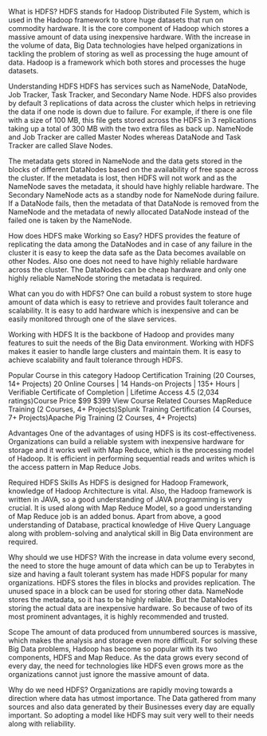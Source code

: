 What is HDFS?
HDFS stands for Hadoop Distributed File System, which is used in the Hadoop framework to store huge datasets that run on commodity hardware. It is the core component of Hadoop which stores a massive amount of data using inexpensive hardware. With the increase in the volume of data, Big Data technologies have helped organizations in tackling the problem of storing as well as processing the huge amount of data. Hadoop is a framework which both stores and processes the huge datasets.

 
Understanding HDFS
HDFS has services such as NameNode, DataNode, Job Tracker, Task Tracker, and Secondary Name Node. HDFS also provides by default 3 replications of data across the cluster which helps in retrieving the data if one node is down due to failure. For example, if there is one file with a size of 100 MB, this file gets stored across the HDFS in 3 replications taking up a total of 300 MB with the two extra files as back up. NameNode and Job Tracker are called Master Nodes whereas DataNode and Task Tracker are called Slave Nodes.

The metadata gets stored in NameNode and the data gets stored in the blocks of different DataNodes based on the availability of free space across the cluster. If the metadata is lost, then HDFS will not work and as the NameNode saves the metadata, it should have highly reliable hardware. The Secondary NameNode acts as a standby node for NameNode during failure. If a DataNode fails, then the metadata of that DataNode is removed from the NameNode and the metadata of newly allocated DataNode instead of the failed one is taken by the NameNode.

 
How does HDFS make Working so Easy?
HDFS provides the feature of replicating the data among the DataNodes and in case of any failure in the cluster it is easy to keep the data safe as the Data becomes available on other Nodes. Also one does not need to have highly reliable hardware across the cluster. The DataNodes can be cheap hardware and only one highly reliable NameNode storing the metadata is required.

 
What can you do with HDFS?
One can build a robust system to store huge amount of data which is easy to retrieve and provides fault tolerance and scalability. It is easy to add hardware which is inexpensive and can be easily monitored through one of the slave services.

 
Working with HDFS
It is the backbone of Hadoop and provides many features to suit the needs of the Big Data environment. Working with HDFS makes it easier to handle large clusters and maintain them. It is easy to achieve scalability and fault tolerance through HDFS.

 Popular Course in this category
Hadoop Certification Training (20 Courses, 14+ Projects)
20 Online Courses | 14 Hands-on Projects | 135+ Hours | Verifiable Certificate of Completion | Lifetime Access
4.5 (2,034 ratings)Course Price
$99 $399
View Course
Related Courses
MapReduce Training (2 Courses, 4+ Projects)Splunk Training Certification (4 Courses, 7+ Projects)Apache Pig Training (2 Courses, 4+ Projects)
 
Advantages
One of the advantages of using HDFS is its cost-effectiveness. Organizations can build a reliable system with inexpensive hardware for storage and it works well with Map Reduce, which is the processing model of Hadoop. It is efficient in performing sequential reads and writes which is the access pattern in Map Reduce Jobs.

 
Required HDFS Skills
As HDFS is designed for Hadoop Framework, knowledge of Hadoop Architecture is vital. Also, the Hadoop framework is written in JAVA, so a good understanding of JAVA programming is very crucial. It is used along with Map Reduce Model, so a good understanding of Map Reduce job is an added bonus. Apart from above, a good understanding of Database, practical knowledge of Hive Query Language along with problem-solving and analytical skill in Big Data environment are required.

 
Why should we use HDFS?
With the increase in data volume every second, the need to store the huge amount of data which can be up to Terabytes in size and having a fault tolerant system has made HDFS popular for many organizations. HDFS stores the files in blocks and provides replication. The unused space in a block can be used for storing other data. NameNode stores the metadata, so it has to be highly reliable. But the DataNodes storing the actual data are inexpensive hardware. So because of two of its most prominent advantages, it is highly recommended and trusted.

 
Scope
The amount of data produced from unnumbered sources is massive, which makes the analysis and storage even more difficult. For solving these Big Data problems, Hadoop has become so popular with its two components, HDFS and Map Reduce. As the data grows every second of every day, the need for technologies like HDFS even grows more as the organizations cannot just ignore the massive amount of data.

 
Why do we need HDFS?
Organizations are rapidly moving towards a direction where data has utmost importance. The Data gathered from many sources and also data generated by their Businesses every day are equally important. So adopting a model like HDFS may suit very well to their needs along with reliability.